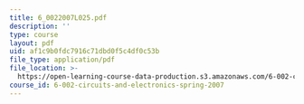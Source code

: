 ```yaml
---
title: 6_0022007L025.pdf
description: ''
type: course
layout: pdf
uid: af1c9b0fdc7916c71dbd0f5c4df0c53b
file_type: application/pdf
file_location: >-
  https://open-learning-course-data-production.s3.amazonaws.com/6-002-circuits-and-electronics-spring-2007/af1c9b0fdc7916c71dbd0f5c4df0c53b_6_0022007L025.pdf
course_id: 6-002-circuits-and-electronics-spring-2007
---
```

